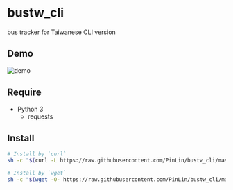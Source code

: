 # bustw_cli
bus tracker for Taiwanese CLI version

## Demo
![demo](https://imgur.com/fzu6uG3.png)

## Require
- Python 3
    - requests

## Install
```bash
# Install by `curl`
sh -c "$(curl -L https://raw.githubusercontent.com/PinLin/bustw_cli/master/install.sh)"

# Install by `wget`
sh -c "$(wget -O- https://raw.githubusercontent.com/PinLin/bustw_cli/master/install.sh)"
```

